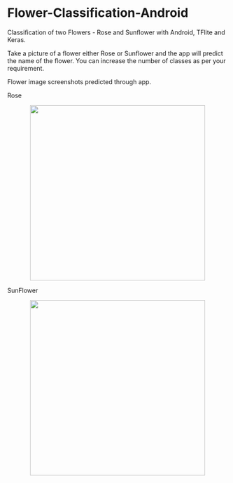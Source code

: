 # Flower-Classification-Android
Classification of two Flowers - Rose and Sunflower with Android, TFlite and Keras.

Take a picture of a flower either Rose or Sunflower and the app will predict the name of the flower. You can increase the number of classes as per your requirement. 

Flower image screenshots predicted through app.

Rose
<div align="center">
    <img src="/screenshots/Rose.jpg" width="400px"</img> 
</div>

SunFlower
<div align="center">
    <img src="/screenshots/SunFlower.jpg" width="400px"</img> 
</div>



